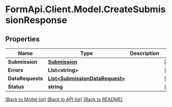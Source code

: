 # FormApi.Client.Model.CreateSubmissionResponse
## Properties

Name | Type | Description | Notes
------------ | ------------- | ------------- | -------------
**Submission** | [**Submission**](Submission.md) |  | [optional] 
**Errors** | **List&lt;string&gt;** |  | [optional] 
**DataRequests** | [**List&lt;SubmissionDataRequest&gt;**](SubmissionDataRequest.md) |  | [optional] 
**Status** | **string** |  | [optional] 

[[Back to Model list]](../README.md#documentation-for-models) [[Back to API list]](../README.md#documentation-for-api-endpoints) [[Back to README]](../README.md)

